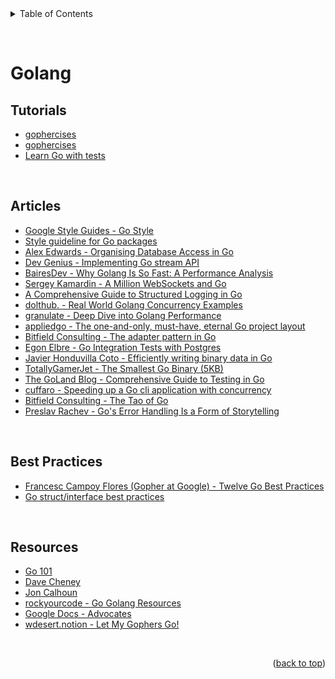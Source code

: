 <div id="top"></div>

<details>
  <summary>Table of Contents</summary>
  <ul>
    <li><a href="#tutorials">Tutorials</a></li>
    <li><a href="#articles">Articles</a></li>
    <li><a href="#best-practices">Best Practices</a></li>
    <li><a href="#resources">Resources</a></li>
  </ul>
</details>

&nbsp;

# Golang

## Tutorials

- [gophercises](https://gophercises.com/)
- [gophercises](https://gophercises.com/)
- [Learn Go with tests](https://quii.gitbook.io/learn-go-with-tests/)

&nbsp;

## Articles

- [Google Style Guides - Go Style](https://google.github.io/styleguide/go/)
- [Style guideline for Go packages](https://rakyll.org/style-packages/)
- [Alex Edwards - Organising Database Access in Go](https://www.alexedwards.net/blog/organising-database-access)
- [Dev Genius - Implementing Go stream API](https://blog.devgenius.io/implementing-go-stream-api-a74a6156ac35)
- [BairesDev - Why Golang Is So Fast: A Performance Analysis](https://www.bairesdev.com/blog/why-golang-is-so-fast-performance-analysis/)
- [Sergey Kamardin - A Million WebSockets and Go](https://medium.com/free-code-camp/million-websockets-and-go-cc58418460bb)
- [A Comprehensive Guide to Structured Logging in Go](https://betterstack.com/community/guides/logging/logging-in-go/)
- [dolthub. - Real World Golang Concurrency Examples](https://www.dolthub.com/blog/2023-03-13-golang-concurrency-examples/)
- [granulate - Deep Dive into Golang Performance](https://granulate.io/blog/deep-dive-into-golang-performance/)
- [appliedgo - The one-and-only, must-have, eternal Go project layout](https://appliedgo.com/blog/go-project-layout)
- [Bitfield Consulting - The adapter pattern in Go](https://bitfieldconsulting.com/golang/adapter)
- [Egon Elbre - Go Integration Tests with Postgres](https://www.storj.io/blog/go-integration-tests-with-postgres)
- [Javier Honduvilla Coto - Efficiently writing binary data in Go](https://hondu.co/blog/efficiently-writing-binary-data-golang)
- [TotallyGamerJet - The Smallest Go Binary (5KB)](https://totallygamerjet.hashnode.dev/the-smallest-go-binary-5kb)
- [The GoLand Blog - Comprehensive Guide to Testing in Go](https://blog.jetbrains.com/go/2022/11/22/comprehensive-guide-to-testing-in-go/)
- [cuffaro - Speeding up a Go cli application with concurrency](https://cuffaro.com/2023-03-20-go-concurrency/)
- [Bitfield Consulting - The Tao of Go](https://bitfieldconsulting.com/golang/tao-of-go)
- [Preslav Rachev - Go's Error Handling Is a Form of Storytelling](https://preslav.me/2023/04/14/golang-error-handling-is-a-form-of-storytelling/)

&nbsp;

## Best Practices

- [ Francesc Campoy Flores (Gopher at Google) - Twelve Go Best Practices](https://go.dev/talks/2013/bestpractices.slide#1)
- [Go struct/interface best practices](https://www.sobyte.net/post/2022-05/go-struct-interface/)

&nbsp;

## Resources

- [Go 101](https://go101.org/)
- [Dave Cheney](https://dave.cheney.net/)
- [Jon Calhoun](https://www.calhoun.io/)
- [rockyourcode - Go Golang Resources](https://www.rockyourcode.com/go-resources/)
- [Google Docs - Advocates](https://docs.google.com/document/d/1Zb9GCWPKeEJ4Dyn2TkT-O3wJ8AFc-IMxZzTugNCjr-8/edit#heading=h.nhafw2gkwi8r)
- [wdesert.notion - Let My Gophers Go!](https://wdesert.notion.site/Let-My-Gophers-Go-29d7e8fe712141cf8ac39b84350f0db7)

&nbsp;

<p align="right">(<a href="#top">back to top</a>)</p>
